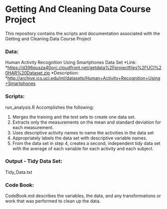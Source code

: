 # Getting And Cleaning Data Course Project
This repository contains the scripts and documentation associated with the
Getting and Cleaning Data Course Project

### Data:
Human Activity Recognition Using Smartphones Data Set
*Link: 
*https://d396qusza40orc.cloudfront.net/getdata%2Fprojectfiles%2FUCI%20HAR%20Dataset.zip 
*Description:
*http://archive.ics.uci.edu/ml/datasets/Human+Activity+Recognition+Using+Smartphones 

### Scripts:
run_analysis.R
Accomplishes the following:
1. Merges the training and the test sets to create one data set.
2. Extracts only the measurements on the mean and standard deviation for each measurement. 
3. Uses descriptive activity names to name the activities in the data set
4. Appropriately labels the data set with descriptive variable names. 
5. From the data set in step 4, creates a second, independent tidy data set with the average of each variable for each activity and each subject.

### Output - Tidy Data Set:
Tidy_Data.txt

### Code Book:
CodeBook.md describes the variables, the data, and any transformations or work that was performed to clean up the data.
